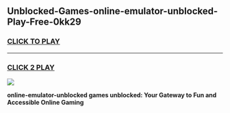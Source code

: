 
## Unblocked-Games-online-emulator-unblocked-Play-Free-0kk29
<h3>
<a href="https://premium76.site?title=online-emulator-unblocked&ref=20M">CLICK TO PLAY</a></h3>
<hr>

<h3>
<a href="https://premium76.site?title=online-emulator-unblocked&ref=20M">CLICK 2 PLAY</a>
  
</h3>

<a href="https://premium76.site?title=online-emulator-unblocked&ref=19M"><img src="https://clearcache.store/games.png"></a>


**online-emulator-unblocked games unblocked: Your Gateway to Fun and Accessible Online Gaming**
